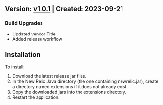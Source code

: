 ## Version: [v1.0.1](https://github.com/newrelic-experimental/newrelic-java-apache-axis2/releases/tag/v1.0.1) | Created: 2023-09-21
### Build Upgrades
- Updated vendor Title
- Added release workflow

## Installation

To install:

1. Download the latest release jar files.
2. In the New Relic Java directory (the one containing newrelic.jar), create a directory named extensions if it does not already exist.
3. Copy the downloaded jars into the extensions directory.
4. Restart the application.   

